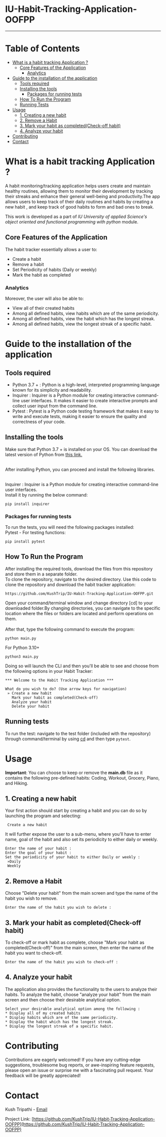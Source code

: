 # IU-Habit-Tracking-Application-OOFPP
***
# Table of Contents
- [What is a habit tracking Application ?](#What-is-a-habit-tracking-Application-?)
  * [Core Features of the Application](#Core-Features-of-the-Application)
    + [Analytics](#Analytics)
- [Guide to the installation of the application](#Guide-to-the-installation-of-the-application)
  * [Tools required ](#Tools-required)
  * [Installing the tools](#Installing-the-tools)
    + [Packages for running tests](#packages-for-running-tests)
  * [How To Run the Program](#how-to-run-the-program)
  * [Running Tests](#running-tests)
- [Usage](#usage)
  * [1. Creating a new habit](#1.-Creating-a-new-habit)
  * [2. Remove a Habit](#2.-Remove-a-Habit)
  * [3. Mark your habit as completed(Check-off habit)](#3.-Mark-your-habit-as-completed-(Check-offhabit))
  * [4. Analyze your habit](#4.-Analyze-your-habit)
- [Contributing](#contributing)
- [Contact](#contact)

# What is a habit tracking Application ?

 A habit monitoring/tracking application  helps users create and maintain healthy routines, allowing them to monitor their development by tracking their streaks and enhance their general well-being and productivity.The app allows users to keep track of their daily routines and habits by creating a new habit , and keep track of good habits to form and bad ones to break.

 This work is developed as  a part of *IU University of applied Science's* *object oriented and functional programming with python* module.


## Core Features of the Application
The habit tracker essentially allows a user to:

* Create a habit 
* Remove a habit 
* Set Periodicity of habits (Daily or weekly)
* Mark the habit as completed

### Analytics
Moreover, the user will also be able to:
* View all of their created habits
* Among all defined habits, view habits which are of the same periodicity.
* Among all defined habits, view the habit which has the longest streak.
* Among all defined habits, view the longest streak of a specific habit.



# Guide to the installation of the application

## Tools required 
* Python 3.7 + : Python is a high-level, interpreted programming language known for its simplicity and readability.
* Inquirer : Inquirer is a Python module for creating interactive command-line user interfaces. It makes it easier to create interactive prompts and collect user input from the command line.
* Pytest : Pytest is a Python code testing framework that makes it easy to write and execute tests, making it easier to ensure the quality and correctness of your code.

## Installing the tools
 Make sure that Python 3.7 + is installed on your OS. You can download the latest version of Python from [this link.](https://www.python.org/downloads/)<br>

<br> After installing Python, you can proceed and install the following libraries. <br>

<br>Inquirer : Inquirer is a Python module for creating interactive command-line user interfaces.
<br>Install it by running the below command:<br>
```
pip install inquirer
```

### Packages for running tests
To run the tests, you will need the following packages installed:
<br>Pytest - For testing functions:<br>
```
pip install pytest
```


## How To Run the Program
After installing the required tools, download the files from this repository and store them in a separate folder.
<br>
To clone the repository, navigate to the desired directory. Use this code to clone the repository and download the habit tracker application:
```
https://github.com/KushTrip/IU-Habit-Tracking-Application-OOFPP.git
```

Open your command/terminal window and change directory [cd] to your downloaded folder.By changing directories, you can navigate to the specific location where the files or folders are located and perform operations on them.<br>
<br>
After that, type the following command to execute the program:
```
python main.py
```
For Python 3.10+
```
python3 main.py
```
Doing so will launch the CLI and then you'll be able to see and choose from the following options in your Habit Tracker:

```
*** Welcome to the Habit Tracking Application ***

What do you wish to do? (Use arrow keys for navigation)
 » Create a new habit
   Mark your habit as completed(Check-off)
   Analyze your habit 
   Delete your habit
```

## Running tests
To run the test: navigate to the test folder (included with the repository) through command/terminal by using [cd](https://www.alphr.com/change-directory-in-cmd/) and then type ```pytest```. 

# Usage

**Important**: You can choose to keep or remove the **main.db** file as it contains the following pre-defined habits: Coding, Workout, Grocery, Piano, and Hiking. <br>

## 1. Creating a new habit
Your first action should start by creating a habit and you can do so by launching the program and selecting:
```
 Create a new habit
```
It will further expose the user to a sub-menu, where you'll have to enter name, goal of the habit and also set its periodicity to either daily or weekly.
```
Enter the name of your habit : 
Enter the goal of your habit : 
Set the periodicity of your habit to either Daily or weekly : 
 »Daily 
 Weekly
```

## 2. Remove a Habit
Choose "Delete your habit" from the main screen and type the name of the habit you wish to remove.
```
Enter the name of the habit you wish to delete :
```


## 3. Mark your habit as completed(Check-off habit)
To check-off or mark habit as complete, choose "Mark your habit as completed(Check-off)" from the main screen, then enter the name of the habit you want to check-off.
```
Enter the name of the habit you wish to check-off :
```


## 4. Analyze your habit
The application also  provides the functionality to the users to analyze their habits. To analyze the habit, choose "analyze your habit" from the main screen and then choose their desirable analytical option.
```
Select your desirable analytical option among the following :
* Display all of my created habits
* Display habits which are of the same periodicity.
* Display the habit which has the longest streak.
* Display the longest streak of a specific habit.
```


# Contributing

Contributions are eagerly welcomed! If you have any cutting-edge suggestions, troublesome bug reports, or awe-inspiring feature requests, please open an issue or surprise me  with a fascinating pull request. Your feedback will be greatly appreciated!

# Contact

Kush Tripathi - [Email](tripathikush10@gmail.com)

Project Link: [https://github.com/KushTrip/IU-Habit-Tracking-Application-OOFPP](https://github.com/KushTrip/IU-Habit-Tracking-Application-OOFPP)


